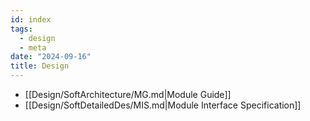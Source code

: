 ```yaml
---
id: index
tags:
  - design
  - meta
date: "2024-09-16"
title: Design
---
```


- [[Design/SoftArchitecture/MG.md|Module Guide]]
- [[Design/SoftDetailedDes/MIS.md|Module Interface Specification]]

